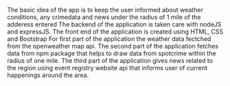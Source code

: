 The basic idea of the app is to keep the user informed about weather conditions, any crimedata and news under the radius of 1 mile of the adderess entered
The backend of the application is taken care with nodeJS and expressJS. The front end of the application is created using HTML, CSS and Bootstrap
For first part of the application the weather data fectched from the openweather map api. The second part of the application fetches data from npm package that helps to draw data from spotcrime within the radius of one mile. The third part of the application gives news related to the region using event registry website api that informs user of current happenings around the area.
